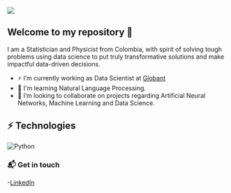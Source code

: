 ![](https://komarev.com/ghpvc/?username=anmarphy&color=blueviolet)

## Welcome to my repository 👋
I am a Statistician and Physicist from Colombia, with spirit of solving tough problems using data science to put truly transformative solutions and make impactful data-driven decisions. 

- ⚡ I’m currently working as Data Scientist at [Globant](https://www.globant.com)
- 🌱 I'm learning Natural Language Processing.
- 👯 I’m looking to collaborate on projects regarding Artificial Neural Networks, Machine Learning and Data Science.

## ⚡ Technologies
![Python](https://img.shields.io/badge/-Python-black?style=flat-square&logo=Python)

### 📬 Get in touch
-[LinkedIn](https://www.linkedin.com/in/andrietaam)


<!--
**anmarphy/anmarphy** is a ✨ _special_ ✨ repository because its `README.md` (this file) appears on your GitHub profile.

Here are some ideas to get you started:


- 👯 I’m looking to collaborate on ...
- 🤔 I’m looking for help with ...
- 💬 Ask me about ...
- 📫 How to reach me: ...
- 😄 Pronouns: ...
- ⚡ Fun fact: ...
-->
